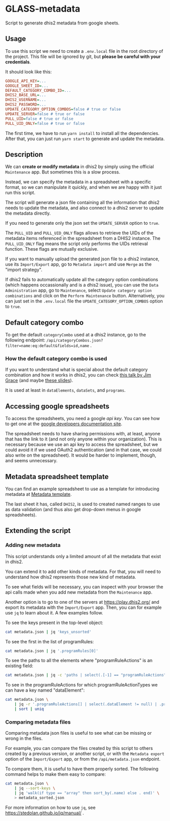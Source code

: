 # GLASS-metadata

Script to generate dhis2 metadata from google sheets.

## Usage

To use this script we need to create a `.env.local` file in the root
directory of the project. This file will be ignored by git, but
**please be careful with your credentials**.

It should look like this:

```ini
GOOGLE_API_KEY=...
GOOGLE_SHEET_ID=...
DEFAULT_CATEGORY_COMBO_ID=...
DHIS2_BASE_URL=...
DHIS2_USERNAME=...
DHIS2_PASSWORD=...
UPDATE_CATEGORY_OPTION_COMBOS=false # true or false
UPDATE_SERVER=false # true or false
PULL_UID=false # true or false
PULL_UID_ONLY=false # true or false
```

The first time, we have to run `yarn install` to install all the dependencies.
After that, you can just run `yarn start` to generate and update the metadata.

## Description

We can **create or modify metadata** in dhis2 by simply using the
official `Maintenance` app. But sometimes this is a slow process.

Instead, we can specify the metadata in a spreadsheet with a specific
format, so we can manipulate it quickly, and when we are happy with it
just run this script.

The script will generate a json file containing all the
information that dhis2 needs to update the metadata, and also
connect to a dhis2 server to update the metadata directly.

If you need to generate only the json set the `UPDATE_SERVER` option to `true`.

The `PULL_UID` and `PULL_UID_ONLY` flags allows to retrieve the UIDs of the
metadata items referenced in the spreadsheet from a DHIS2 instance.
The `PULL_UID_ONLY` flag means the script only performs the UIDs retrieval
function. These flags are mutually exclusive.

If you want to manually upload the generated json file to a dhis2 instance,
use its `Import/Export` app, go to `Metadata import` and use `Merge` as
the "import strategy".

If dhis2 fails to automatically update all the category option
combinations (which happens occassionally and is a dhis2 issue), you
can use the `Data Administration` app, go to `Maintenance`, select
`Update category option combinations` and click on the
`Perform Maintenance` button. Alternatively, you can just set in the
`.env.local` file the `UPDATE_CATEGORY_OPTION_COMBOS` option to `true`.

## Default category combo

To get the default `categoryCombo` used at a dhis2 instance, go to the
following endpoint:
`/api/categoryCombos.json?filter=name:eq:default&fields=id,name` .

### How the default category combo is used

If you want to understand what is special about the default category
combination and how it works in dhis2, you can check [this talk by Jim
Grace](https://youtu.be/EcR9QwJvc7c?t=314) (and maybe [these
slides](https://drive.google.com/file/d/1MWq-Nx-AcSSuTfF9z7VPq0W9PXyl9IAn/view)).

It is used at least in `dataElements`, `dataSets`, and `programs`.

## Accessing google spreadsheets

To access the spreadsheets, you need a google _api key_. You can see
how to get one at the [google developers documentation
site](https://console.developers.google.com/apis/credentials).

The spreadsheet needs to have sharing permissions with, at least,
anyone that has the link to it (and not only anyone within your
organization). This is necessary because we use an api key to access
the spreadsheet, but we could avoid it if we used OAuth2
authentication (and in that case, we could also write on the
spreadsheet). It would be harder to implement, though, and seems
unnecessary.

## Metadata spreadsheet template

You can find an example spreadsheet to use as a template for
introducing metadata at [Metadata
template](https://docs.google.com/spreadsheets/d/1Ij0X85_Q0wQQoxelB0VAWl5D0PjtGY_CbjYxQYGN4GE/).

The last sheet it has, called `DHIS2`, is used to created named ranges to use
as data validation (and thus also get drop-down menus in google spreadsheets).

## Extending the script

### Adding new metadata

This script understands only a limited amount of all the metadata that
exist in dhis2.

You can extend it to add other kinds of metadata. For that, you will
need to understand how dhis2 represents those new kind of metadata.

To see what fields will be necessary, you can inspect with your
browser the api calls made when you add new metadata from the
`Maintenance` app.

Another option is to go to one of the servers at
https://play.dhis2.org/ and export its metadata with the
`Import/Export` app. Then, you can for example use `jq` to learn about
it. A few examples follow.

To see the keys present in the top-level object:

```sh
cat metadata.json | jq 'keys_unsorted'
```

To see the first in the list of programRules:

```sh
cat metadata.json | jq '.programRules[0]'
```

To see the paths to all the elements where "programRuleActions" is an
existing field:

```sh
cat metadata.json | jq -c 'paths | select(.[-1] == "programRuleActions")'
```

To see in the programRuleActions for which programRuleActionTypes we can have
a key named "dataElement":

```sh
cat metadata.json \
    | jq -r '.programRuleActions[] | select(.dataElement != null) | .programRuleActionType' \
    | sort | uniq
```

### Comparing metadata files

Comparing metadata json files is useful to see what can be missing or
wrong in the files.

For example, you can compare the files created by this script to
others created by a previous version, or another script, or with the
`Metadata export` option of the `Import/Export` app, or from
the `/api/metadata.json` endpoint.

To compare them, it is useful to have them properly sorted. The
following command helps to make them easy to compare:

```sh
cat metadata.json \
    | jq --sort-keys \
    | jq 'walk(if type == "array" then sort_by(.name) else . end)' \
    > metadata_sorted.json
```

For more information on how to use `jq`, see
https://stedolan.github.io/jq/manual/ .
